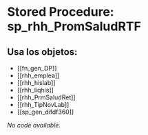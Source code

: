 # Stored Procedure: sp_rhh_PromSaludRTF

## Usa los objetos:
- [[fn_gen_DP]]
- [[rhh_emplea]]
- [[rhh_hislab]]
- [[rhh_liqhis]]
- [[rhh_PrmSaludRet]]
- [[rhh_TipNovLab]]
- [[sp_gen_difdf360]]

*No code available.*
